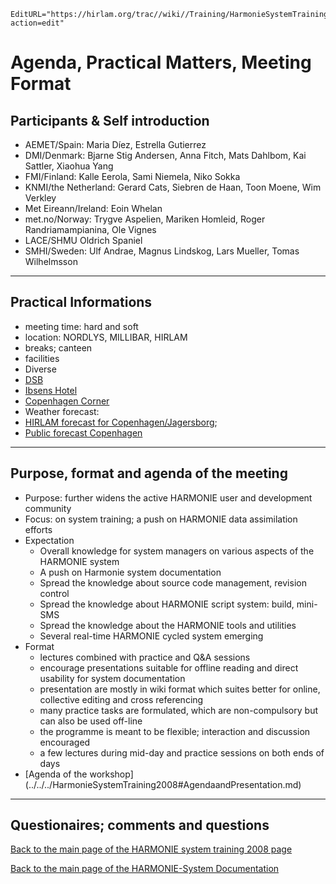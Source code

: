 ```@meta
EditURL="https://hirlam.org/trac//wiki//Training/HarmonieSystemTraining2008/Lecture/Opening?action=edit"
```

# Agenda, Practical Matters, Meeting Format

## Participants & Self introduction

 * AEMET/Spain:                       Maria Díez, Estrella Gutierrez
 * DMI/Denmark:                       Bjarne Stig Andersen, Anna Fitch, Mats Dahlbom, Kai Sattler, Xiaohua Yang
 * FMI/Finland:                       Kalle Eerola, Sami Niemela, Niko Sokka
 * KNMI/the Netherland:               Gerard Cats, Siebren de Haan, Toon Moene, Wim Verkley
 * Met Eireann/Ireland:               Eoin Whelan
 * met.no/Norway:                     Trygve Aspelien, Mariken Homleid, Roger Randriamampianina, Ole Vignes
 * LACE/SHMU                          Oldrich Spaniel
 * SMHI/Sweden:                       Ulf Andrae, Magnus Lindskog, Lars Mueller, Tomas Wilhelmsson 

----

## Practical Informations  
 * meeting time: hard and soft
 * location: NORDLYS, MILLIBAR, HIRLAM
 * breaks; canteen
 * facilities
 * Diverse
  *  [DSB](http://www.rejseplanen.dk/bin/query.exe/en?)
  * [Ibsens Hotel](http://www.ibsenshotel.dk/)
  * [Copenhagen Corner](http://www.nphotels.dk/copenhagencorner/location/eng/copenhagen_map.htm)
  * Weather forecast: 
   * [HIRLAM forecast for Copenhagen/Jagersborg](https://hirlam.org/portal/dmi/hirlam/meteogram/DK/618100/index.html); 
   * [Public forecast Copenhagen ](http://www.dmi.dk/dmi/index/danmark/byvejr_danmark.htm?by=1000)

----

## Purpose, format and agenda of the meeting
 * Purpose: further widens the active HARMONIE user and development community
 * Focus: on system training; a push on HARMONIE data assimilation efforts
 * Expectation
   * Overall knowledge for system managers on various aspects of the HARMONIE system
   * A push on Harmonie system documentation
   * Spread the knowledge about source code management, revision control
   * Spread the knowledge about HARMONIE script system: build, mini-SMS
   * Spread the knowledge about the HARMONIE tools and utilities
   * Several real-time HARMONIE cycled system emerging
 * Format
   * lectures combined with practice and Q&A sessions
   * encourage presentations suitable for offline reading and direct usability for system documentation
   * presentation are mostly in wiki format which suites better for online, collective editing and cross referencing
   * many practice tasks are formulated, which are non-compulsory but can also be used off-line
   * the programme is meant to be flexible; interaction and discussion encouraged
   * a few lectures during mid-day and practice sessions on both ends of days
 * [Agenda of the workshop] (../../../HarmonieSystemTraining2008#AgendaandPresentation.md)

----

## Questionaires; comments and questions


[ Back to the main page of the HARMONIE system training 2008 page](https://hirlam.org/trac/wiki/HarmonieSystemTraining2008)

[Back to the main page of the HARMONIE-System Documentation](https://hirlam.org/trac/wiki/HarmonieSystemDocumentation)